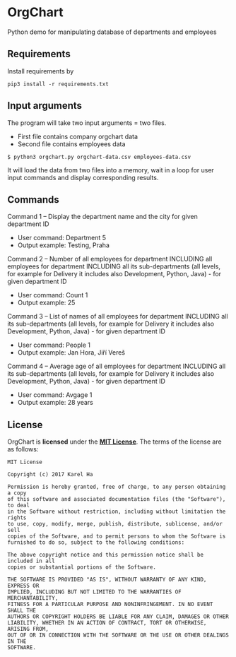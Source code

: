 # OrgChart
Python demo for manipulating database of departments and employees

Requirements
------------

Install requirements by
```
pip3 install -r requirements.txt
```

Input arguments
---------------

The program will take two input arguments = two files.
- First file contains company orgchart data
- Second file contains employees data

```
$ python3 orgchart.py orgchart-data.csv employees-data.csv
```
It will load the data from two files into a memory, wait in a loop for user input commands and display corresponding
results.

Commands
--------

Command 1 – Display the department name and the city for given department ID

- User command: Department 5
- Output example: Testing, Praha


Command 2 – Number of all employees for department INCLUDING all employees for department
INCLUDING all its sub-departments (all levels, for example for Delivery it includes also Development,
Python, Java) - for given department ID

- User command: Count 1
- Output example: 25

Command 3 – List of names of all employees for department INCLUDING all its sub-departments (all
levels, for example for Delivery it includes also Development, Python, Java) - for given department ID

- User command: People 1
- Output example: Jan Hora, Jiří Vereš

Command 4 – Average age of all employees for department INCLUDING all its sub-departments (all
levels, for example for Delivery it includes also Development, Python, Java) - for given department ID

- User command: Avgage 1
- Output example: 28 years


License
-------
OrgChart is **licensed** under the **[MIT License]**. The terms of the license are as follows:

    MIT License

    Copyright (c) 2017 Karel Ha

    Permission is hereby granted, free of charge, to any person obtaining a copy
    of this software and associated documentation files (the "Software"), to deal
    in the Software without restriction, including without limitation the rights
    to use, copy, modify, merge, publish, distribute, sublicense, and/or sell
    copies of the Software, and to permit persons to whom the Software is
    furnished to do so, subject to the following conditions:

    The above copyright notice and this permission notice shall be included in all
    copies or substantial portions of the Software.

    THE SOFTWARE IS PROVIDED "AS IS", WITHOUT WARRANTY OF ANY KIND, EXPRESS OR
    IMPLIED, INCLUDING BUT NOT LIMITED TO THE WARRANTIES OF MERCHANTABILITY,
    FITNESS FOR A PARTICULAR PURPOSE AND NONINFRINGEMENT. IN NO EVENT SHALL THE
    AUTHORS OR COPYRIGHT HOLDERS BE LIABLE FOR ANY CLAIM, DAMAGES OR OTHER
    LIABILITY, WHETHER IN AN ACTION OF CONTRACT, TORT OR OTHERWISE, ARISING FROM,
    OUT OF OR IN CONNECTION WITH THE SOFTWARE OR THE USE OR OTHER DEALINGS IN THE
    SOFTWARE.

[MIT License]: https://github.com/mathemage/OrgChart/raw/master/License.md